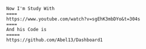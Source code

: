     Now I'm Study With
    ====
    https://www.youtube.com/watch?v=sgEhK3mbDYo&t=304s
    ====
    And his Code is
    =====
    https://github.com/Abel13/Dashboard1